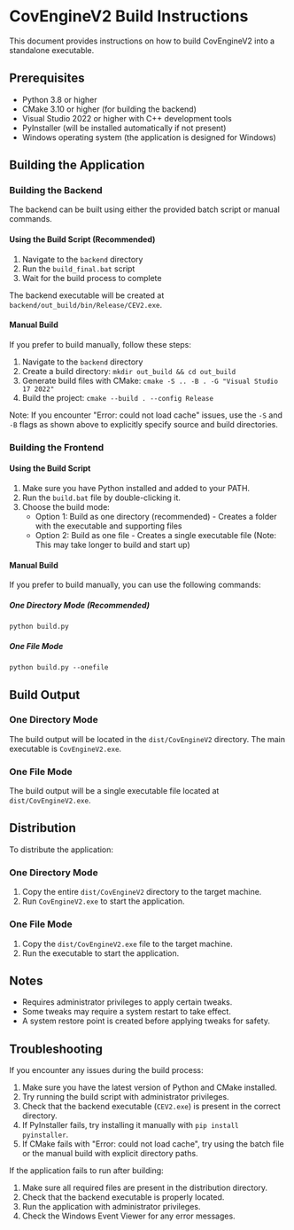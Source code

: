 # CovEngineV2 Build Instructions

This document provides instructions on how to build CovEngineV2 into a standalone executable.

## Prerequisites

- Python 3.8 or higher
- CMake 3.10 or higher (for building the backend)
- Visual Studio 2022 or higher with C++ development tools
- PyInstaller (will be installed automatically if not present)
- Windows operating system (the application is designed for Windows)

## Building the Application

### Building the Backend

The backend can be built using either the provided batch script or manual commands.

#### Using the Build Script (Recommended)

1. Navigate to the `backend` directory
2. Run the `build_final.bat` script
3. Wait for the build process to complete

The backend executable will be created at `backend/out_build/bin/Release/CEV2.exe`.

#### Manual Build

If you prefer to build manually, follow these steps:

1. Navigate to the `backend` directory
2. Create a build directory: `mkdir out_build && cd out_build`
3. Generate build files with CMake: `cmake -S .. -B . -G "Visual Studio 17 2022"`
4. Build the project: `cmake --build . --config Release`

Note: If you encounter "Error: could not load cache" issues, use the `-S` and `-B` flags as shown above to explicitly specify source and build directories.

### Building the Frontend

#### Using the Build Script

1. Make sure you have Python installed and added to your PATH.
2. Run the `build.bat` file by double-clicking it.
3. Choose the build mode:
   - Option 1: Build as one directory (recommended) - Creates a folder with the executable and supporting files
   - Option 2: Build as one file - Creates a single executable file (Note: This may take longer to build and start up)

#### Manual Build

If you prefer to build manually, you can use the following commands:

##### One Directory Mode (Recommended)
```
python build.py
```

##### One File Mode
```
python build.py --onefile
```

## Build Output

### One Directory Mode
The build output will be located in the `dist/CovEngineV2` directory. The main executable is `CovEngineV2.exe`.

### One File Mode
The build output will be a single executable file located at `dist/CovEngineV2.exe`.

## Distribution

To distribute the application:

### One Directory Mode
1. Copy the entire `dist/CovEngineV2` directory to the target machine.
2. Run `CovEngineV2.exe` to start the application.

### One File Mode
1. Copy the `dist/CovEngineV2.exe` file to the target machine.
2. Run the executable to start the application.

## Notes

- Requires administrator privileges to apply certain tweaks.
- Some tweaks may require a system restart to take effect.
- A system restore point is created before applying tweaks for safety.

## Troubleshooting

If you encounter any issues during the build process:

1. Make sure you have the latest version of Python and CMake installed.
2. Try running the build script with administrator privileges.
3. Check that the backend executable (`CEV2.exe`) is present in the correct directory.
4. If PyInstaller fails, try installing it manually with `pip install pyinstaller`.
5. If CMake fails with "Error: could not load cache", try using the batch file or the manual build with explicit directory paths.

If the application fails to run after building:

1. Make sure all required files are present in the distribution directory.
2. Check that the backend executable is properly located.
3. Run the application with administrator privileges.
4. Check the Windows Event Viewer for any error messages. 